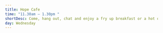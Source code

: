 ```yaml
---
title: Hope Cafe
time: "11.30am – 1.30pm "
shortDesc: Come, hang out, chat and enjoy a fry up breakfast or a hot drink
day: Wednesday
---
```

